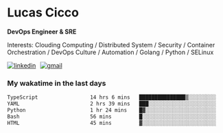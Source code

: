 # Lucas Cicco

**DevOps Engineer & SRE**

Interests: Clouding Computing / Distributed System / Security / Container Orchestration / DevOps Culture / Automation / Golang / Python / SELinux
 
<div style="display: flex; align-items: center; gap: 10px;">
  <a href="https://www.linkedin.com/in/lucas-vitor-de-cicco" target="_blank">
    <img
      src="https://img.shields.io/badge/-LinkedIn-%230077B5?style=for-the-badge&logo=linkedin&logoColor=white"
      alt="linkedin"
      target="_blank" 
    />
  </a>
  <a href="mailto:lucasvitorx1@gmail.com">
      <img
        src="https://img.shields.io/badge/-Gmail-%23333?style=for-the-badge&logo=gmail&logoColor=white"
        alt="gmail"
        target="_blank"
      />
  </a>
</div>

### My wakatime in the last days

<!--START_SECTION:waka-->

```txt
TypeScript                 14 hrs 6 mins   ███████████████▒░░░░░░░░░   61.33 %
YAML                       2 hrs 39 mins   ███░░░░░░░░░░░░░░░░░░░░░░   11.56 %
Python                     1 hr 24 mins    █▓░░░░░░░░░░░░░░░░░░░░░░░   06.14 %
Bash                       56 mins         █░░░░░░░░░░░░░░░░░░░░░░░░   04.07 %
HTML                       45 mins         ▓░░░░░░░░░░░░░░░░░░░░░░░░   03.28 %
```

<!--END_SECTION:waka-->
